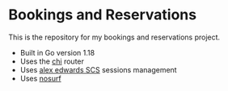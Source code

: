 # Bookings and Reservations

This is the repository for my bookings and reservations project.

- Built in Go version 1.18
- Uses the [chi](https://github.com/go-chi/chi) router
- Uses [alex edwards SCS](https://github.com/alexedwards/scs/v2) sessions management 
- Uses [nosurf](https://github.com/justinas/nosurf)